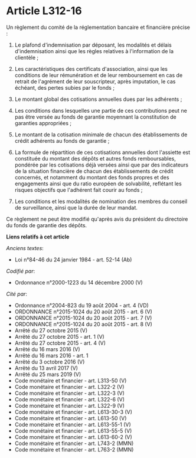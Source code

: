 # Article L312-16

Un règlement du comité de la réglementation bancaire et financière précise :

1. Le plafond d'indemnisation par déposant, les modalités et délais d'indemnisation ainsi que les règles relatives à
l'information de la clientèle ;

2. Les caractéristiques des certificats d'association, ainsi que les conditions de leur rémunération et de leur remboursement
en cas de retrait de l'agrément de leur souscripteur, après imputation, le cas échéant, des pertes subies par le fonds ;

3. Le montant global des cotisations annuelles dues par les adhérents ;

4. Les conditions dans lesquelles une partie de ces contributions peut ne pas être versée au fonds de garantie moyennant la
constitution de garanties appropriées ;

5. Le montant de la cotisation minimale de chacun des établissements de crédit adhérents au fonds de garantie ;

6. La formule de répartition de ces cotisations annuelles dont l'assiette est constituée du montant des dépôts et autres
fonds remboursables, pondérée par les cotisations déjà versées ainsi que par des indicateurs de la situation financière de
chacun des établissements de crédit concernés, et notamment du montant des fonds propres et des engagements ainsi que du
ratio européen de solvabilité, reflétant les risques objectifs que l'adhérent fait courir au fonds ;

7. Les conditions et les modalités de nomination des membres du conseil de surveillance, ainsi que la durée de leur mandat.

Ce règlement ne peut être modifié qu'après avis du président du directoire du fonds de garantie des dépôts.

**Liens relatifs à cet article**

_Anciens textes_:

  - Loi n°84-46 du 24 janvier 1984 - art. 52-14 (Ab)

_Codifié par_:

  - Ordonnance n°2000-1223 du 14 décembre 2000 (V)

_Cité par_:

  - Ordonnance n°2004-823 du 19 août 2004 - art. 4 (VD)
  - ORDONNANCE n°2015-1024 du 20 août 2015 - art. 6 (V)
  - ORDONNANCE n°2015-1024 du 20 août 2015 - art. 7 (V)
  - ORDONNANCE n°2015-1024 du 20 août 2015 - art. 8 (V)
  - Arrêté du 27 octobre 2015 (V)
  - Arrêté du 27 octobre 2015 - art. 1 (V)
  - Arrêté du 27 octobre 2015 - art. 4 (V)
  - Arrêté du 16 mars 2016 (V)
  - Arrêté du 16 mars 2016 - art. 1
  - Arrêté du 3 octobre 2016 (V)
  - Arrêté du 13 avril 2017 (V)
  - Arrêté du 25 mars 2019 (V)
  - Code monétaire et financier - art. L313-50 (V)
  - Code monétaire et financier - art. L322-2 (V)
  - Code monétaire et financier - art. L322-3 (V)
  - Code monétaire et financier - art. L322-6 (V)
  - Code monétaire et financier - art. L322-9 (V)
  - Code monétaire et financier - art. L613-30-3 (V)
  - Code monétaire et financier - art. L613-50 (V)
  - Code monétaire et financier - art. L613-55-1 (V)
  - Code monétaire et financier - art. L613-55-5 (V)
  - Code monétaire et financier - art. L613-60-2 (V)
  - Code monétaire et financier - art. L743-2 (MMN)
  - Code monétaire et financier - art. L763-2 (MMN)
